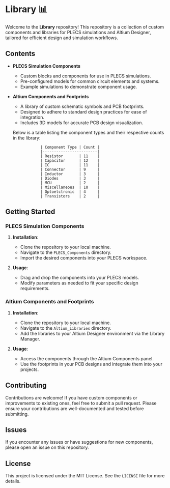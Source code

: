 # Library 📊

Welcome to the **Library** repository! This repository is a collection of custom components and libraries for PLECS simulations and Altium Designer, tailored for efficient design and simulation workflows.

## Contents

- **PLECS Simulation Components**
  - Custom blocks and components for use in PLECS simulations.
  - Pre-configured models for common circuit elements and systems.
  - Example simulations to demonstrate component usage.

- **Altium Components and Footprints**
  - A library of custom schematic symbols and PCB footprints.
  - Designed to adhere to standard design practices for ease of integration.
  - Includes 3D models for accurate PCB design visualization.

   Below is a table listing the component types and their respective counts in the library:

                  | Component Type | Count |
                  |------------------------|
                  | Resistor       | 11    |
                  | Capacitor      | 12    |
                  | IC             | 11    |
                  | Connector      | 9     |
                  | Inductor       | 3     |
                  | Diodes         | 3     |
                  | MCU            | 2     |
                  | Miscellaneous  | 10    |
                  | Optoelctronic  | 4     |
                  | Transistors    | 2     |

## Getting Started

### PLECS Simulation Components

1. **Installation**: 
   - Clone the repository to your local machine.
   - Navigate to the `PLECS_Components` directory.
   - Import the desired components into your PLECS workspace.

2. **Usage**:
   - Drag and drop the components into your PLECS models.
   - Modify parameters as needed to fit your specific design requirements.

### Altium Components and Footprints

1. **Installation**:
   - Clone the repository to your local machine.
   - Navigate to the `Altium_Libraries` directory.
   - Add the libraries to your Altium Designer environment via the Library Manager.

2. **Usage**:
   - Access the components through the Altium Components panel.
   - Use the footprints in your PCB designs and integrate them into your projects.

## Contributing

Contributions are welcome! If you have custom components or improvements to existing ones, feel free to submit a pull request. Please ensure your contributions are well-documented and tested before submitting.

## Issues

If you encounter any issues or have suggestions for new components, please open an issue on this repository.

## License

This project is licensed under the MIT License. See the `LICENSE` file for more details.
